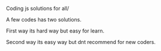 Coding js solutions for all/ 

A few codes has two solutions.

First way its hard way but easy for learn.

Second way its easy way but dnt recommend for new coders. 
